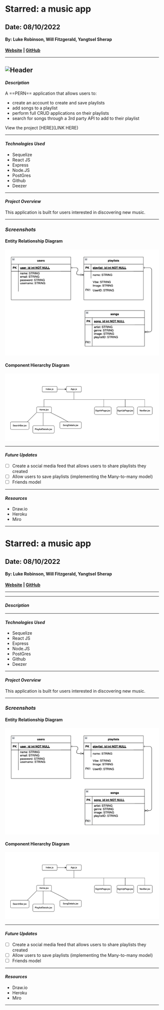 # Starred: a music app
## Date: 08/10/2022
#### By: Luke Robinson, Will Fitzgerald, Yangtsel Sherap

**[Website]() | [GitHub](https://github.com/y-sherap/Starred-React)**



---
![Header](https://repository-images.githubusercontent.com/248812720/56902700-c5bd-11ea-813f-ed8631377258)
---

#### *Description*

A ==PERN== application that allows users to:
* create an account to create and save playlists
* add songs to a playlist 
* perform full CRUD applications on their playlists
* search for songs through a 3rd party API to add to their playlist


View the project [HERE](LINK HERE)

***
#### *Technologies Used*
* Sequelize
* React JS
* Express
* Node.JS
* PostGres
* Github
* Deezer

***

#### _Project Overview_
This application is built for users interested in discovering new music.


---

### **_Screenshots_**


#### **Entity Relationship Diagram**

![ERD](public/ERD_Project3.png)


#### **Component Hierarchy Diagram**

![CHD](public/CHD_Project3.png)


---

#### _Future Updates_

- [ ] Create a social media feed that allows users to share playlists they created
- [ ] Allow users to save playlists (implementing the Many-to-many model)
- [ ] Friends model

---

#### **_Resources_**

- Draw.io
- Heroku
- Miro

---


# Starred: a music app
## Date: 08/10/2022
#### By: Luke Robinson, Will Fitzgerald, Yangtsel Sherap

**[Website]() | [GitHub](https://github.com/y-sherap/Starred-Backend)**


---

---

#### *Description*


***
#### *Technologies Used*
* Sequelize
* React JS
* Express
* Node.JS
* PostGres
* Github
* Deezer

***

#### _Project Overview_
This application is built for users interested in discovering new music.


---

### **_Screenshots_**


#### **Entity Relationship Diagram**

![ERD](public/ERD_Project3.png)


#### **Component Hierarchy Diagram**

![CHD](public/CHD_Project3.png)


---

#### _Future Updates_

- [ ] Create a social media feed that allows users to share playlists they created
- [ ] Allow users to save playlists (implementing the Many-to-many model)
- [ ] Friends model

---

#### **_Resources_**

- Draw.io
- Heroku
- Miro

---
